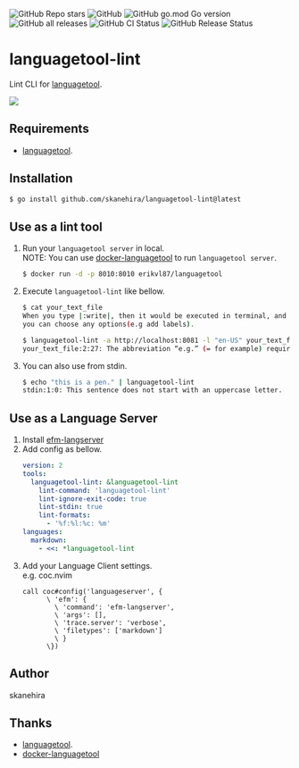 ![GitHub Repo stars](https://img.shields.io/github/stars/skanehira/languagetool-lint?style=social)
![GitHub](https://img.shields.io/github/license/skanehira/languagetool-lint)
![GitHub go.mod Go version](https://img.shields.io/github/go-mod/go-version/skanehira/languagetool-lint)
![GitHub all releases](https://img.shields.io/github/downloads/skanehira/languagetool-lint/total)
![GitHub CI Status](https://img.shields.io/github/workflow/status/skanehira/languagetool-lint/ci?label=CI)
![GitHub Release Status](https://img.shields.io/github/workflow/status/skanehira/languagetool-lint/Release?label=release)

# languagetool-lint
Lint CLI for [languagetool](https://github.com/languagetool-org/languagetool).

![](https://i.gyazo.com/a27405b2d85b5b44e57fd505e2b43333.gif)

## Requirements
- [languagetool](https://github.com/languagetool-org/languagetool).

## Installation

```sh
$ go install github.com/skanehira/languagetool-lint@latest
```

## Use as a lint tool
1. Run your `languagetool server` in local.  
   NOTE: You can use [docker-languagetool](https://github.com/Erikvl87/docker-languagetool) to run `languagetool server`.
   ```sh
   $ docker run -d -p 8010:8010 erikvl87/languagetool
   ```
2. Execute `languagetool-lint` like bellow.
   ```sh
   $ cat your_text_file
   When you type |:write|, then it would be executed in terminal, and
   you can choose any options(e.g add labels).

   $ languagetool-lint -a http://localhost:8081 -l "en-US" your_text_file
   your_text_file:2:27: The abbreviation “e.g.” (= for example) requires two periods.
   ```
3. You can also use from stdin.
   ```sh
   $ echo "this is a pen." | languagetool-lint
   stdin:1:0: This sentence does not start with an uppercase letter.
   ```

## Use as a Language Server
1. Install [efm-langserver](https://github.com/mattn/efm-langserver)
2. Add config as bellow.
   ```yaml
   version: 2
   tools:
     languagetool-lint: &languagetool-lint
       lint-command: 'languagetool-lint'
       lint-ignore-exit-code: true
       lint-stdin: true
       lint-formats:
         - '%f:%l:%c: %m'
   languages:
     markdown:
       - <<: *languagetool-lint
   ```
3. Add your Language Client settings.  
   e.g. coc.nvim
   ```vim
   call coc#config('languageserver', {
         \ 'efm': {
           \ 'command': 'efm-langserver',
           \ 'args': [],
           \ 'trace.server': 'verbose',
           \ 'filetypes': ['markdown']
           \ }
         \})
   ```

## Author
skanehira

## Thanks
- [languagetool](https://github.com/languagetool-org/languagetool).
- [docker-languagetool](https://github.com/Erikvl87/docker-languagetool)
